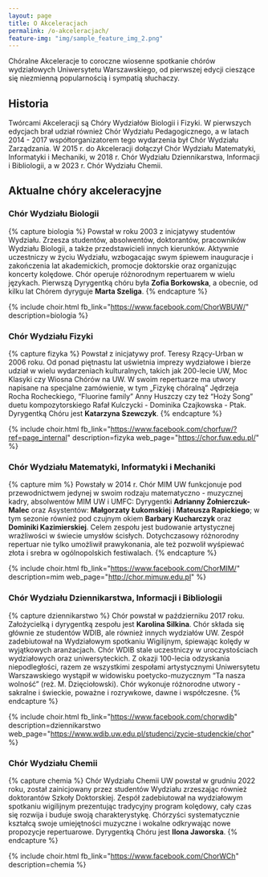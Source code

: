 ```yaml
---
layout: page
title: O Akceleracjach
permalink: /o-akceleracjach/
feature-img: "img/sample_feature_img_2.png"
---
```


Chóralne Akceleracje to coroczne wiosenne spotkanie chórów wydziałowych Uniwersytetu Warszawskiego, od pierwszej edycji cieszące się niezmienną popularnością i sympatią słuchaczy.

## Historia
Twórcami Akceleracji są Chóry Wydziałów Biologii i Fizyki. W pierwszych edycjach brał udział również Chór Wydziału Pedagogicznego, a w latach 2014 - 2017 współtorganizatorem tego wydarzenia był Chór Wydziału Zarządzania. W 2015 r. do Akceleracji dołączył Chór Wydziału Matematyki, Informatyki i Mechaniki, w 2018 r. Chór Wydziału Dziennikarstwa, Informacji i Bibliologii, a w 2023 r. Chór Wydziału Chemii.

## Aktualne chóry akceleracyjne

### Chór Wydziału Biologii

{% capture biologia %}
Powstał w roku 2003 z inicjatywy studentów Wydziału. Zrzesza studentów,
absolwentów, doktorantów, pracowników Wydziału Biologii, a także
przedstawicieli innych kierunków. Aktywnie uczestniczy w życiu Wydziału,
wzbogacając swym śpiewem inauguracje i zakończenia lat akademickich, promocje
doktorskie oraz organizując koncerty kolędowe. Chór operuje różnorodnym repertuarem w wielu językach. Pierwszą  Dyrygentką chóru była __Zofia Borkowska__, a obecnie, od kilku lat Chórem dyryguje __Marta Szeliga__.
{% endcapture %}

{% include choir.html
    fb_link="https://www.facebook.com/ChorWBUW/"
    description=biologia
%}

### Chór Wydziału Fizyki

{% capture fizyka %}
Powstał z inicjatywy prof. Teresy Rzący-Urban w 2006 roku. Od ponad piętnastu lat uświetnia imprezy wydziałowe i bierze udział w wielu wydarzeniach kulturalnych, takich jak 200-lecie UW, Moc Klasyki czy Wiosna Chórów na UW. W swoim repertuarze ma utwory napisane na specjalne zamówienie, w tym „Fizykę chóralną” Jędrzeja Rocha Rocheckiego, “Fluorine family” Anny Huszczy czy też “Hoży Song” duetu kompozytorskiego Rafał Kulczycki - Dominika Czajkowska - Ptak. Dyrygentką Chóru jest __Katarzyna Szewczyk__.
{% endcapture %}

{% include choir.html
    fb_link="https://www.facebook.com/chorfuw/?ref=page_internal"
    description=fizyka
    web_page="https://chor.fuw.edu.pl/"
%}

### Chór Wydziału Matematyki, Informatyki i Mechaniki

{% capture mim %}
Powstały w 2014 r. Chór MIM UW funkcjonuje pod przewodnictwem jedynej w swoim rodzaju matematyczno - muzycznej kadry, absolwentów MIM UW i UMFC: Dyrygentki __Adrianny Żołnierczuk-Malec__ oraz Asystentów: __Małgorzaty Łukomskiej__ i __Mateusza Rapickiego__; w tym sezonie również pod czujnym okiem __Barbary Kucharczyk__ oraz __Dominiki Kazimierskiej__. Celem zespołu jest budowanie artystycznej wrażliwości w świecie umysłów ścisłych. Dotychczasowy różnorodny repertuar nie tylko umożliwił prawykonania, ale też pozwolił wyśpiewać złota i srebra w ogólnopolskich festiwalach.
{% endcapture %}

{% include choir.html
    fb_link="https://www.facebook.com/ChorMIM/"
    description=mim
    web_page="http://chor.mimuw.edu.pl"
%}

### Chór Wydziału Dziennikarstwa, Informacji i Bibliologii

{% capture dziennikarstwo %}
Chór powstał w październiku 2017 roku. Założycielką i dyrygentką zespołu jest __Karolina Silkina__. Chór składa się głównie ze studentów WDIB, ale również innych wydziałów UW. Zespół zadebiutował na Wydziałowym spotkaniu Wigilijnym, śpiewając kolędy w wyjątkowych aranżacjach. Chór WDIB stale uczestniczy w uroczystościach wydziałowych oraz uniwersyteckich. Z okazji 100-lecia odzyskania niepodległości, razem ze wszystkimi zespołami artystycznymi Uniwersytetu Warszawskiego wystąpił w widowisku poetycko-muzycznym “Ta nasza wolność”  (reż. M. Dzięciołowski). Chór wykonuje różnorodne utwory - sakralne i świeckie, poważne i rozrywkowe, dawne i współczesne.
{% endcapture %}

{% include choir.html
    fb_link="https://www.facebook.com/chorwdib"
    description=dziennikarstwo
    web_page="https://www.wdib.uw.edu.pl/studenci/zycie-studenckie/chor"
%}

### Chór Wydziału Chemii

{% capture chemia %}
Chór Wydziału Chemii UW powstał w grudniu 2022 roku, został zainicjowany przez studentów Wydziału zrzeszając również doktorantów Szkoły Doktorskiej. Zespół zadebiutował na wydziałowym spotkaniu wigilijnym prezentując tradycyjny program kolędowy, cały czas się rozwija i buduje swoją charakterystykę. Chórzyści systematycznie kształcą swoje umiejętności muzyczne i wokalne odkrywając nowe propozycje repertuarowe. Dyrygentką Chóru jest __Ilona Jaworska__.
{% endcapture %}

{% include choir.html
    fb_link="https://www.facebook.com/ChorWCh"
    description=chemia
%}
